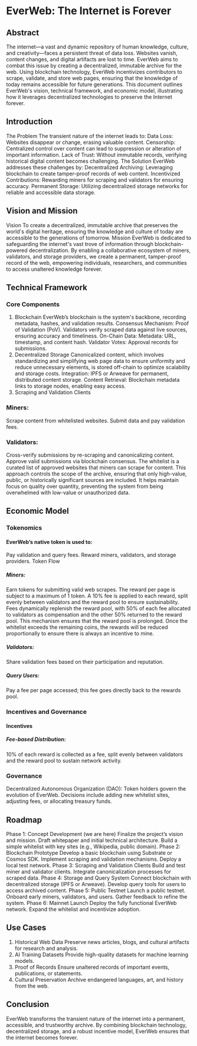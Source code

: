 
# EverWeb: The Internet is Forever

## Abstract
The internet—a vast and dynamic repository of human knowledge, culture, and creativity—faces a persistent threat of data loss. Websites vanish, content changes, and digital artifacts are lost to time. EverWeb aims to combat this issue by creating a decentralized, immutable archive for the web. Using blockchain technology, EverWeb incentivizes contributors to scrape, validate, and store web pages, ensuring that the knowledge of today remains accessible for future generations.
This document outlines EverWeb's vision, technical framework, and economic model, illustrating how it leverages decentralized technologies to preserve the Internet forever.

## Introduction
The Problem
The transient nature of the internet leads to:
Data Loss: Websites disappear or change, erasing valuable content.
Censorship: Centralized control over content can lead to suppression or alteration of important information.
Lack of Trust: Without immutable records, verifying historical digital content becomes challenging.
The Solution
EverWeb addresses these challenges by:
Decentralized Archiving: Leveraging blockchain to create tamper-proof records of web content.
Incentivized Contributions: Rewarding miners for scraping and validators for ensuring accuracy.
Permanent Storage: Utilizing decentralized storage networks for reliable and accessible data storage.

## Vision and Mission
Vision
To create a decentralized, immutable archive that preserves the world's digital heritage, ensuring the knowledge and culture of today are accessible to the generations of tomorrow.
Mission
EverWeb is dedicated to safeguarding the internet's vast trove of information through blockchain-powered decentralization. By enabling a collaborative ecosystem of miners, validators, and storage providers, we create a permanent, tamper-proof record of the web, empowering individuals, researchers, and communities to access unaltered knowledge forever.

## Technical Framework
### Core Components
1. Blockchain
EverWeb’s blockchain is the system's backbone, recording metadata, hashes, and validation results.
Consensus Mechanism: Proof of Validation (PoV).
Validators verify scraped data against live sources, ensuring accuracy and timeliness.
On-Chain Data:
Metadata: URL, timestamp, and content hash.
Validator Votes: Approval records for submissions.
2. Decentralized Storage
Canonicalized content, which involves standardizing and simplifying web page data to ensure uniformity and reduce unnecessary elements, is stored off-chain to optimize scalability and storage costs.
Integration:
IPFS or Arweave for permanent, distributed content storage.
Content Retrieval:
Blockchain metadata links to storage nodes, enabling easy access.
3. Scraping and Validation Clients
### Miners:
Scrape content from whitelisted websites.
Submit data and pay validation fees.
### Validators:
Cross-verify submissions by re-scraping and canonicalizing content.
Approve valid submissions via blockchain consensus.
The whitelist is a curated list of approved websites that miners can scrape for content. This approach controls the scope of the archive, ensuring that only high-value, public, or historically significant sources are included. It helps maintain focus on quality over quantity, preventing the system from being overwhelmed with low-value or unauthorized data. 
## Economic Model
### Tokenomics
#### EverWeb’s native token is used to:
Pay validation and query fees.
Reward miners, validators, and storage providers.
Token Flow
##### Miners:
Earn tokens for submitting valid web scrapes. The reward per page is subject to a maximum of 1 token. A 10% fee is applied to each reward, split evenly between validators and the reward pool to ensure sustainability.
Fees dynamically replenish the reward pool, with 50% of each fee allocated to validators as compensation and the other 50% returned to the reward pool. This mechanism ensures that the reward pool is prolonged. Once the whitelist exceeds the remaining coins, the rewards will be reduced proportionally to ensure there is always an incentive to mine.   
##### Validators:
Share validation fees based on their participation and reputation.
##### Query Users:
Pay a fee per page accessed; this fee goes directly back to the rewards pool.

### Incentives and Governance
#### Incentives
##### Fee-based Distribution:
10% of each reward is collected as a fee, split evenly between validators and the reward pool to sustain network activity.


### Governance
Decentralized Autonomous Organization (DAO):
Token holders govern the evolution of EverWeb.
Decisions include adding new whitelist sites, adjusting fees, or allocating treasury funds.

## Roadmap
Phase 1: Concept Development (we are here)
Finalize the project’s vision and mission.
Draft whitepaper and initial technical architecture.
Build a simple whitelist with key sites (e.g., Wikipedia, public domain).
Phase 2: Blockchain Prototype
Develop a basic blockchain using Substrate or Cosmos SDK.
Implement scraping and validation mechanisms.
Deploy a local test network.
Phase 3: Scraping and Validation Clients
Build and test miner and validator clients.
Integrate canonicalization processes for scraped data.
Phase 4: Storage and Query System
Connect blockchain with decentralized storage (IPFS or Arweave).
Develop query tools for users to access archived content.
Phase 5: Public Testnet
Launch a public testnet.
Onboard early miners, validators, and users.
Gather feedback to refine the system.
Phase 6: Mainnet Launch
Deploy the fully functional EverWeb network.
Expand the whitelist and incentivize adoption.

## Use Cases
1. Historical Web Data
Preserve news articles, blogs, and cultural artifacts for research and analysis.
2. AI Training Datasets
Provide high-quality datasets for machine learning models.
3. Proof of Records
Ensure unaltered records of important events, publications, or statements.
4. Cultural Preservation
Archive endangered languages, art, and history from the web.

## Conclusion
EverWeb transforms the transient nature of the internet into a permanent, accessible, and trustworthy archive. By combining blockchain technology, decentralized storage, and a robust incentive model, EverWeb ensures that the internet becomes forever.

